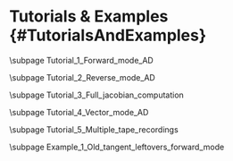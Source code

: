 Tutorials & Examples {#TutorialsAndExamples}
=======

\subpage Tutorial_1_Forward_mode_AD

\subpage Tutorial_2_Reverse_mode_AD

\subpage Tutorial_3_Full_jacobian_computation

\subpage Tutorial_4_Vector_mode_AD

\subpage Tutorial_5_Multiple_tape_recordings

\subpage Example_1_Old_tangent_leftovers_forward_mode
